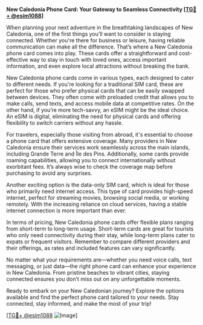 **New Caledonia Phone Card: Your Gateway to Seamless Connectivity [[TG💪+ @esim1088](https://t.me/s/esim1088)]**

When planning your next adventure in the breathtaking landscapes of New Caledonia, one of the first things you’ll want to consider is staying connected. Whether you're there for business or leisure, having reliable communication can make all the difference. That’s where a New Caledonia phone card comes into play. These cards offer a straightforward and cost-effective way to stay in touch with loved ones, access important information, and even explore local attractions without breaking the bank.

New Caledonia phone cards come in various types, each designed to cater to different needs. If you're looking for a traditional SIM card, these are perfect for those who prefer physical cards that can be easily swapped between devices. They often come with preloaded credit that allows you to make calls, send texts, and access mobile data at competitive rates. On the other hand, if you’re more tech-savvy, an eSIM might be the ideal choice. An eSIM is digital, eliminating the need for physical cards and offering flexibility to switch carriers without any hassle.

For travelers, especially those visiting from abroad, it's essential to choose a phone card that offers extensive coverage. Many providers in New Caledonia ensure their services work seamlessly across the main islands, including Grande Terre and Île des Pins. Additionally, some cards provide roaming capabilities, allowing you to connect internationally without exorbitant fees. It’s always wise to check the coverage map before purchasing to avoid any surprises.

Another exciting option is the data-only SIM card, which is ideal for those who primarily need internet access. This type of card provides high-speed internet, perfect for streaming movies, browsing social media, or working remotely. With the increasing reliance on cloud services, having a stable internet connection is more important than ever.

In terms of pricing, New Caledonia phone cards offer flexible plans ranging from short-term to long-term usage. Short-term cards are great for tourists who only need connectivity during their stay, while long-term plans cater to expats or frequent visitors. Remember to compare different providers and their offerings, as rates and included features can vary significantly.

No matter what your requirements are—whether you need voice calls, text messaging, or just data—the right phone card can enhance your experience in New Caledonia. From pristine beaches to vibrant cities, staying connected ensures you don’t miss out on any unforgettable moments.

Ready to embark on your New Caledonian journey? Explore the options available and find the perfect phone card tailored to your needs. Stay connected, stay informed, and make the most of your trip! 

[[TG💪+ @esim1088](https://t.me/s/esim1088) ![Image](https://i.postimg.cc/Y0z9fWf4/image.png)]